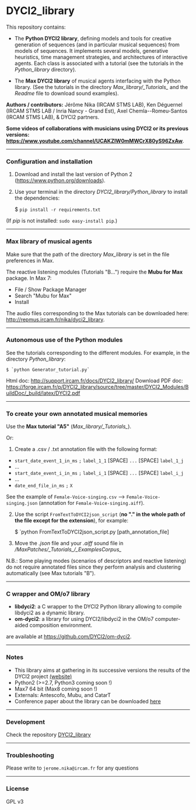 # DYCI2_library

This repository contains: 
* The __Python DYCI2 library__, defining models and tools for creative generation of sequences (and in particular musical sequences) from models of sequences. It implements several models, generative heuristics, time management strategies, and architectures of interactive agents. Each class is associated with a tutorial (see the tutorials in the _Python\_library_ directory).

* The __Max DYCI2 library__ of musical agents interfacing with the Python library. (See the tutorials in the directory _Max\_library/\_Tutorials\__ and the _Readme_ file to download sound examples).

__Authors / contributors:__ Jérôme Nika (IRCAM STMS LAB), Ken Déguernel (IRCAM STMS LAB / Inria Nancy - Grand Est), Axel Chemla--Romeu-Santos (IRCAM STMS LAB), & DYCI2 partners. 

__Some videos of collaborations with musicians using DYCI2 or its previous versions: https://www.youtube.com/channel/UCAKZIW0mMWCrX80yS96ZxAw__.

------
### Configuration and installation

1. Download and install the last version of Python 2 (https://www.python.org/downloads).

2. Use your terminal in the directory _DYCI2\_library/Python\_library_ to install the dependencies:

    $ `pip install -r requirements.txt`

(If _pip_ is not installed: `sudo easy-install pip`.)

------
### Max library of musical agents

Make sure that the path of the directory _Max\_library_ is set in the file preferences in Max.

The reactive listening modules (Tutorials "B...") require the __Mubu for Max__ package. In Max 7:
* File / Show Package Manager
* Search "Mubu for Max"
* Install

The audio files corresponding to the Max tutorials can be downloaded here: http://repmus.ircam.fr/nika/dyci2_library. 

------
### Autonomous use of the Python modules

See the tutorials corresponding to the different modules. For example, in the directory _Python\_library_:

    $ `python Generator_tutorial.py`

Html doc: http://support.ircam.fr/docs/DYCI2_library/
Download PDF doc: https://forge.ircam.fr/p/DYCI2_library/source/tree/master/DYCI2_Modules/BuildDoc/_build/latex/DYCI2.pdf

------
### To create your own annotated musical memories

Use the __Max tutorial "A5"__ (_Max\_library/\_Tutorials\__).

Or:

1. Create a .csv / .txt annotation file with the following format:

* `start_date_event_1_in_ms` `;` `label_1_1` [SPACE] `...` [SPACE] `label_1_j`
* ...
* `start_date_event_i_in_ms` `;` `label_i_1` [SPACE] `...` [SPACE] `label_i_j`
* ...
* `date_end_file_in_ms` `;` `X`

See the example of `Female-Voice-singing.csv` --> `Female-Voice-singing.json` (annotation for `Female-Voice-singing.aiff`).

2. Use the script `FromTextToDYCI2json_script` (__no "." in the whole path of the file except for the extension__), for example:

	$ `python FromTextToDYCI2json_script.py [path\_annotation\_file]

3. Move the _.json_ file and your _.aiff_ sound file in _/MaxPatches/\_Tutorials\_/\_ExamplesCorpus\__

N.B.: Some playing modes (scenarios of descriptors and reactive listening) do not require annotated files since they perform analysis and clustering automatically (see Max tutorials "B"). 

------
### C wrapper and OM/o7 library
* __libdyci2__: a C wrapper to the DYCI2 Python library allowing to compile libdyci2 as a dynamic library.
* __om-dyci2__: a library for using DYCI2/libdyci2 in the OM/o7 computer-aided composition environment.

are available at https://github.com/DYCI2/om-dyci2. 

------
### Notes
*  This library aims at gathering in its successive versions the results of the DYCI2 project [(website)](http://repmus.ircam.fr/dyci2/home) 
*  Python2 (>=2.7, Python3 coming soon !)
*  Max7 64 bit (Max8 coming soon !)
*  Externals: Antescofo, Mubu, and CatarT
*  Conference paper about the library can be downloaded [here](https://hal.archives-ouvertes.fr/hal-01583089/document)

------
### Development
Check the repository [DYCI2_library](https://forge.ircam.fr/p/DYCI2_library/)

------
### Troubleshooting
Please write to `jerome.nika@ircam.fr` for any questions

------
### License
GPL v3
